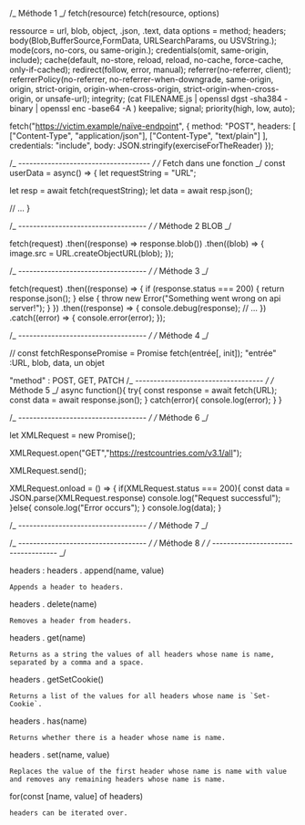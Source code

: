 /_ Méthode 1 _/
fetch(resource)
fetch(resource, options)

ressource = url, blob, object, .json, .text, data
options =
method;
headers;
body(Blob,BufferSource,FormData, URLSearchParams, ou USVString.);
mode(cors, no-cors, ou same-origin.);
credentials(omit, same-origin, include);
cache(default, no-store, reload, reload, no-cache, force-cache, only-if-cached);
redirect(follow, error, manual);
referrer(no-referrer, client);
referrerPolicy(no-referrer, no-referrer-when-downgrade, same-origin, origin, strict-origin, origin-when-cross-origin, strict-origin-when-cross-origin, or unsafe-url);
integrity; (cat FILENAME.js | openssl dgst -sha384 -binary | openssl enc -base64 -A
)
keepalive;
signal;
priority(high, low, auto);

fetch("https://victim.example/naïve-endpoint", {
method: "POST",
headers: [
["Content-Type", "application/json"],
["Content-Type", "text/plain"]
],
credentials: "include",
body: JSON.stringify(exerciseForTheReader)
});

/_ ------------------------------------ _/
/_ Fetch dans une fonction _/
const userData = async() => {
let requestString = "URL";

let resp = await fetch(requestString);
let data = await resp.json();

// ...
}

/_ ----------------------------------- _/
/_ Méthode 2 BLOB _/

fetch(request)
.then((response) => response.blob())
.then((blob) => {
image.src = URL.createObjectURL(blob);
});

/_ ----------------------------------- _/
/_ Méthode 3 _/

fetch(request)
.then((response) => {
if (response.status === 200) {
return response.json();
} else {
throw new Error("Something went wrong on api server!");
}
})
.then((response) => {
console.debug(response);
// ...
})
.catch((error) => {
console.error(error);
});

/_ ----------------------------------- _/
/_ Méthode 4 _/

// const fetchResponsePromise = Promise<Response> fetch(entrée[, init]);
"entrée" :URL, blob, data, un objet

"method" : POST, GET, PATCH
/_ ----------------------------------- _/
/_ Méthode 5 _/
async function(){
try{
const response = await fetch(URL);
const data = await response.json();
}
catch(error){
console.log(error);
}
}

/_ ----------------------------------- _/
/_ Méthode 6 _/

let XMLRequest = new Promise();

XMLRequest.open("GET","https://restcountries.com/v3.1/all");

XMLRequest.send();

XMLRequest.onload = () => {
if(XMLRequest.status === 200){
const data = JSON.parse(XMLRequest.response)
console.log("Request successful");
}else{
console.log("Error occurs");
}
console.log(data);
}

/_ ----------------------------------- _/
/_ Méthode 7 _/

/_ ----------------------------------- _/
/_ Méthode 8 _/
/_ ----------------------------------- _/

headers :
headers . append(name, value)

    Appends a header to headers.

headers . delete(name)

    Removes a header from headers.

headers . get(name)

    Returns as a string the values of all headers whose name is name, separated by a comma and a space.

headers . getSetCookie()

    Returns a list of the values for all headers whose name is `Set-Cookie`.

headers . has(name)

    Returns whether there is a header whose name is name.

headers . set(name, value)

    Replaces the value of the first header whose name is name with value and removes any remaining headers whose name is name.

for(const [name, value] of headers)

    headers can be iterated over.
